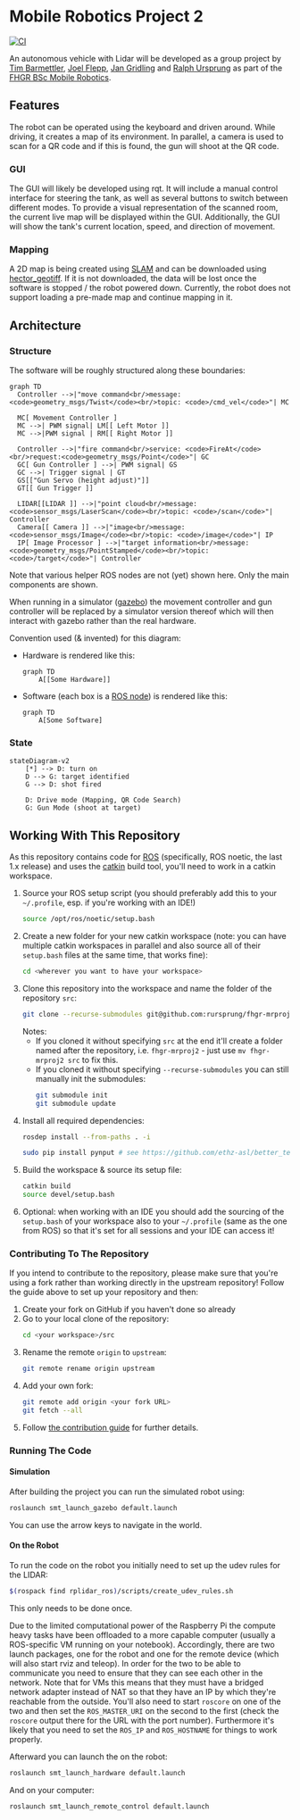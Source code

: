 # Mobile Robotics Project 2
[![CI](https://github.com/rursprung/fhgr-mrproj2/actions/workflows/CI.yml/badge.svg)](https://github.com/rursprung/fhgr-mrproj2/actions/workflows/CI.yml)

An autonomous vehicle with Lidar will be developed as a group project by [Tim Barmettler](https://github.com/TimBarmettler4),
[Joel Flepp](https://github.com/joel5399), [Jan Gridling](https://github.com/Prince-Sigvald) and [Ralph Ursprung](https://github.com/rursprung)
as part of the [FHGR BSc Mobile Robotics](https://fhgr.ch/mr).

## Features

The robot can be operated using the keyboard and driven around. While driving, it creates a map of its environment.
In parallel, a camera is used to scan for a QR code and if this is found, the gun will shoot at the QR code.

### GUI

The GUI will likely be developed using rqt. It will include a manual control interface for steering the tank, as well as
several buttons to switch between different modes. To provide a visual representation of the scanned room, the current
live map will be displayed within the GUI. Additionally, the GUI will show the tank's current location, speed, and
direction of movement.

### Mapping

A 2D map is being created using [SLAM](https://en.wikipedia.org/wiki/Simultaneous_localization_and_mapping) and can be
downloaded using [hector_geotiff](https://wiki.ros.org/hector_geotiff). If it is not downloaded, the data will be lost
once the software is stopped / the robot powered down.
Currently, the robot does not support loading a pre-made map and continue mapping in it.

## Architecture

### Structure

The software will be roughly structured along these boundaries:

```mermaid
graph TD
  Controller -->|"move command<br/>message: <code>geometry_msgs/Twist</code><br/>topic: <code>/cmd_vel</code>"| MC

  MC[ Movement Controller ]
  MC -->| PWM signal| LM[[ Left Motor ]]
  MC -->|PWM signal | RM[[ Right Motor ]]

  Controller -->|"fire command<br/>service: <code>FireAt</code><br/>request:<code>geometry_msgs/Point</code>"| GC
  GC[ Gun Controller ] -->| PWM signal| GS
  GC -->| Trigger signal | GT
  GS[["Gun Servo (height adjust)"]]
  GT[[ Gun Trigger ]]

  LIDAR[[LIDAR ]] -->|"point cloud<br/>message: <code>sensor_msgs/LaserScan</code><br/>topic: <code>/scan</code>"| Controller
  Camera[[ Camera ]] -->|"image<br/>message: <code>sensor_msgs/Image</code><br/>topic: <code>/image</code>"| IP
  IP[ Image Processor ] -->|"target information<br/>message: <code>geometry_msgs/PointStamped</code><br/>topic: <code>/target</code>"| Controller
```

Note that various helper ROS nodes are not (yet) shown here. Only the main components are shown.

When running in a simulator ([gazebo](https://gazebosim.org/)) the movement controller and gun controller will be
replaced by a simulator version thereof which will then interact with gazebo rather than the real hardware.

Convention used (& invented) for this diagram:

* Hardware is rendered like this:
  ```mermaid
  graph TD
      A[[Some Hardware]]
  ```
* Software (each box is a [ROS node](https://wiki.ros.org/Nodes)) is rendered like this:
  ```mermaid
  graph TD
      A[Some Software]
  ```

### State

```mermaid
stateDiagram-v2
    [*] --> D: turn on
    D --> G: target identified
    G --> D: shot fired

    D: Drive mode (Mapping, QR Code Search)
    G: Gun Mode (shoot at target)
```

## Working With This Repository

As this repository contains code for [ROS](https://ros.org/) (specifically, ROS noetic, the last 1.x release) and uses
the [catkin](https://catkin-tools.readthedocs.io/en/latest/) build tool, you'll need to work in a catkin workspace.

1. Source your ROS setup script (you should preferably add this to your `~/.profile`, esp. if you're working with an
   IDE!)
   ```bash
   source /opt/ros/noetic/setup.bash
   ```
2. Create a new folder for your new catkin workspace (note: you can have multiple catkin workspaces in parallel and also
   source all of their `setup.bash` files at the same time, that works fine):
   ```bash
   cd <wherever you want to have your workspace>
   ```
3. Clone this repository into the workspace and name the folder of the repository `src`:
   ```bash
   git clone --recurse-submodules git@github.com:rursprung/fhgr-mrproj2.git src
   ```
   Notes:
   * If you cloned it without specifying `src` at the end it'll create a folder named after the repository,
     i.e. `fhgr-mrproj2` - just use `mv fhgr-mrproj2 src` to fix this.
   * If you cloned it without specifying `--recurse-submodules` you can still manually init the submodules:
     ```bash
     git submodule init
     git submodule update
     ```
4. Install all required dependencies:
   ```bash
   rosdep install --from-paths . -i

   sudo pip install pynput # see https://github.com/ethz-asl/better_teleop for more details
   ```
5. Build the workspace & source its setup file:
   ```bash
   catkin build
   source devel/setup.bash
   ```
6. Optional: when working with an IDE you should add the sourcing of the `setup.bash` of your workspace also to
   your `~/.profile` (same as the one from ROS) so that it's set for all sessions and your IDE can access it!

### Contributing To The Repository
If you intend to contribute to the repository, please make sure that you're using a fork rather than working directly in the upstream repository!
Follow the guide above to set up your repository and then:
1. Create your fork on GitHub if you haven't done so already
2. Go to your local clone of the repository:
   ```bash
   cd <your workspace>/src
   ```
3. Rename the remote `origin` to `upstream`:
   ```bash
   git remote rename origin upstream
   ```
4. Add your own fork:
   ```bash
   git remote add origin <your fork URL>
   git fetch --all
   ```
5. Follow [the contribution guide](CONTRIBUTING.md) for further details.

### Running The Code
#### Simulation
After building the project you can run the simulated robot using:
```bash
roslaunch smt_launch_gazebo default.launch
```

You can use the arrow keys to navigate in the world.

#### On the Robot
To run the code on the robot you initially need to set up the udev rules for the LIDAR:
```bash
$(rospack find rplidar_ros)/scripts/create_udev_rules.sh
```
This only needs to be done once.


Due to the limited computational power of the Raspberry Pi the compute heavy tasks have been offloaded to a more capable computer (usually a ROS-specific VM running on your notebook). Accordingly, there are two launch packages, one for the robot and one for the remote device (which will also start rviz and teleop).
In order for the two to be able to communicate you need to ensure that they can see each other in the network. Note that for VMs this means that they must have a bridged network adapter instead of NAT so that they have an IP by which they're reachable from the outside. You'll also need to start `roscore` on one of the two and then set the `ROS_MASTER_URI` on the second to the first (check the `roscore` output there for the URL with the port number).
Furthermore it's likely that you need to set the `ROS_IP` and `ROS_HOSTNAME` for things to work properly.

Afterward you can launch the on the robot:
```bash
roslaunch smt_launch_hardware default.launch
```

And on your computer:
```bash
roslaunch smt_launch_remote_control default.launch
```
